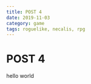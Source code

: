 ```yaml
---
title: POST 4
date: 2019-11-03
category: game
tags: roguelike, necalis, rpg
---
```


# POST 4

hello world